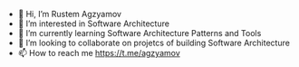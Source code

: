 - 👋 Hi, I’m Rustem Agzyamov
- 👀 I’m interested in Software Architecture
- 🌱 I’m currently learning Software Architecture Patterns and Tools
- 💞️ I’m looking to collaborate on projetcs of building Software Architecture
- 📫 How to reach me https://t.me/agzyamov

<!---
agzyamov/agzyamov is a ✨ special ✨ repository because its `README.md` (this file) appears on your GitHub profile.
You can click the Preview link to take a look at your changes.
--->
